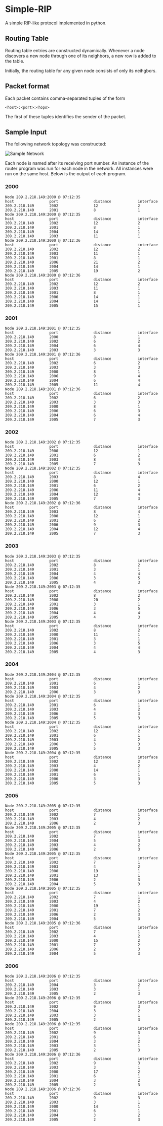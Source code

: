 # Simple-RIP

A simple RIP-like protocol implemented in python.

## Routing Table

Routing table entries are constructed dynamically. Whenever a node discovers a
new node through one of its neighbors, a new row is added to the table.

Initially, the routing table for any given node consists of only its neihgbors.

## Packet format

Each packet contains comma-separated tuples of the form

    <host>:<port>:<hops>

The first of these tuples identifies the sender of the packet.

## Sample Input

The following network topology was constructed:

![Sample Network](/img/network.png)

Each node is named after its receiving port number. An instance of the router
program was run for each node in the network. All instances were run on the
same host. Below is the output of each program.

### 2000

    Node 209.2.218.149:2000 @ 07:12:35
    host                port                distance            interface
    209.2.218.149       2002                12                  2
    209.2.218.149       2001                8                   1
    Node 209.2.218.149:2000 @ 07:12:35
    host                port                distance            interface
    209.2.218.149       2002                12                  2
    209.2.218.149       2001                8                   1
    209.2.218.149       2004                14                  1
    209.2.218.149       2003                11                  1
    Node 209.2.218.149:2000 @ 07:12:36
    host                port                distance            interface
    209.2.218.149       2002                12                  2
    209.2.218.149       2003                11                  1
    209.2.218.149       2001                8                   1
    209.2.218.149       2006                21                  2
    209.2.218.149       2004                14                  1
    209.2.218.149       2005                19                  2
    Node 209.2.218.149:2000 @ 07:12:36
    host                port                distance            interface
    209.2.218.149       2002                12                  2
    209.2.218.149       2003                11                  1
    209.2.218.149       2001                8                   1
    209.2.218.149       2006                14                  1
    209.2.218.149       2004                14                  1
    209.2.218.149       2005                15                  1

### 2001

    Node 209.2.218.149:2001 @ 07:12:35
    host                port                distance            interface
    209.2.218.149       2000                8                   1
    209.2.218.149       2002                6                   2
    209.2.218.149       2004                6                   4
    209.2.218.149       2003                3                   3
    Node 209.2.218.149:2001 @ 07:12:36
    host                port                distance            interface
    209.2.218.149       2002                6                   2
    209.2.218.149       2003                3                   3
    209.2.218.149       2000                8                   1
    209.2.218.149       2006                9                   4
    209.2.218.149       2004                6                   4
    209.2.218.149       2005                11                  4
    Node 209.2.218.149:2001 @ 07:12:36
    host                port                distance            interface
    209.2.218.149       2002                6                   2
    209.2.218.149       2003                3                   3
    209.2.218.149       2000                8                   1
    209.2.218.149       2006                6                   3
    209.2.218.149       2004                6                   4
    209.2.218.149       2005                7                   3

### 2002

    Node 209.2.218.149:2002 @ 07:12:35
    host                port                distance            interface
    209.2.218.149       2000                12                  1
    209.2.218.149       2001                6                   2
    209.2.218.149       2003                8                   4
    209.2.218.149       2005                7                   3
    Node 209.2.218.149:2002 @ 07:12:35
    host                port                distance            interface
    209.2.218.149       2003                8                   4
    209.2.218.149       2000                12                  1
    209.2.218.149       2001                6                   2
    209.2.218.149       2006                11                  4
    209.2.218.149       2004                12                  4
    209.2.218.149       2005                7                   3
    Node 209.2.218.149:2002 @ 07:12:36
    host                port                distance            interface
    209.2.218.149       2003                8                   4
    209.2.218.149       2000                12                  1
    209.2.218.149       2001                6                   2
    209.2.218.149       2006                9                   3
    209.2.218.149       2004                12                  4
    209.2.218.149       2005                7                   3

### 2003

    Node 209.2.218.149:2003 @ 07:12:35
    host                port                distance            interface
    209.2.218.149       2002                8                   2
    209.2.218.149       2001                3                   1
    209.2.218.149       2004                4                   4
    209.2.218.149       2006                3                   5
    209.2.218.149       2005                4                   3
    Node 209.2.218.149:2003 @ 07:12:35
    host                port                distance            interface
    209.2.218.149       2002                8                   2
    209.2.218.149       2000                20                  2
    209.2.218.149       2001                3                   1
    209.2.218.149       2006                3                   5
    209.2.218.149       2004                4                   4
    209.2.218.149       2005                4                   3
    Node 209.2.218.149:2003 @ 07:12:35
    host                port                distance            interface
    209.2.218.149       2002                8                   2
    209.2.218.149       2000                11                  1
    209.2.218.149       2001                3                   1
    209.2.218.149       2006                3                   5
    209.2.218.149       2004                4                   4
    209.2.218.149       2005                4                   3

### 2004

    Node 209.2.218.149:2004 @ 07:12:35
    host                port                distance            interface
    209.2.218.149       2001                6                   1
    209.2.218.149       2003                4                   2
    209.2.218.149       2006                3                   3
    Node 209.2.218.149:2004 @ 07:12:35
    host                port                distance            interface
    209.2.218.149       2001                6                   1
    209.2.218.149       2003                4                   2
    209.2.218.149       2006                3                   3
    209.2.218.149       2005                5                   3
    Node 209.2.218.149:2004 @ 07:12:35
    host                port                distance            interface
    209.2.218.149       2002                12                  2
    209.2.218.149       2001                6                   1
    209.2.218.149       2003                4                   2
    209.2.218.149       2006                3                   3
    209.2.218.149       2005                5                   3
    Node 209.2.218.149:2004 @ 07:12:35
    host                port                distance            interface
    209.2.218.149       2002                12                  2
    209.2.218.149       2003                4                   2
    209.2.218.149       2000                14                  1
    209.2.218.149       2001                6                   1
    209.2.218.149       2006                3                   3
    209.2.218.149       2005                5                   3

### 2005

    Node 209.2.218.149:2005 @ 07:12:35
    host                port                distance            interface
    209.2.218.149       2002                7                   1
    209.2.218.149       2003                4                   2
    209.2.218.149       2006                2                   3
    Node 209.2.218.149:2005 @ 07:12:35
    host                port                distance            interface
    209.2.218.149       2002                7                   1
    209.2.218.149       2004                5                   3
    209.2.218.149       2003                4                   2
    209.2.218.149       2006                2                   3
    Node 209.2.218.149:2005 @ 07:12:35
    host                port                distance            interface
    209.2.218.149       2002                7                   1
    209.2.218.149       2003                4                   2
    209.2.218.149       2000                19                  1
    209.2.218.149       2001                13                  1
    209.2.218.149       2006                2                   3
    209.2.218.149       2004                5                   3
    Node 209.2.218.149:2005 @ 07:12:35
    host                port                distance            interface
    209.2.218.149       2002                7                   1
    209.2.218.149       2003                4                   2
    209.2.218.149       2000                19                  1
    209.2.218.149       2001                7                   2
    209.2.218.149       2006                2                   3
    209.2.218.149       2004                5                   3
    Node 209.2.218.149:2005 @ 07:12:36
    host                port                distance            interface
    209.2.218.149       2002                7                   1
    209.2.218.149       2003                4                   2
    209.2.218.149       2000                15                  2
    209.2.218.149       2001                7                   2
    209.2.218.149       2006                2                   3
    209.2.218.149       2004                5                   3

### 2006

    Node 209.2.218.149:2006 @ 07:12:35
    host                port                distance            interface
    209.2.218.149       2004                3                   2
    209.2.218.149       2003                3                   1
    209.2.218.149       2005                2                   3
    Node 209.2.218.149:2006 @ 07:12:35
    host                port                distance            interface
    209.2.218.149       2002                9                   3
    209.2.218.149       2004                3                   2
    209.2.218.149       2003                3                   1
    209.2.218.149       2005                2                   3
    Node 209.2.218.149:2006 @ 07:12:35
    host                port                distance            interface
    209.2.218.149       2002                9                   3
    209.2.218.149       2001                6                   1
    209.2.218.149       2004                3                   2
    209.2.218.149       2003                3                   1
    209.2.218.149       2005                2                   3
    Node 209.2.218.149:2006 @ 07:12:36
    host                port                distance            interface
    209.2.218.149       2002                9                   3
    209.2.218.149       2003                3                   1
    209.2.218.149       2000                17                  2
    209.2.218.149       2001                6                   1
    209.2.218.149       2004                3                   2
    209.2.218.149       2005                2                   3
    Node 209.2.218.149:2006 @ 07:12:36
    host                port                distance            interface
    209.2.218.149       2002                9                   3
    209.2.218.149       2003                3                   1
    209.2.218.149       2000                14                  1
    209.2.218.149       2001                6                   1
    209.2.218.149       2004                3                   2
    209.2.218.149       2005                2                   3
